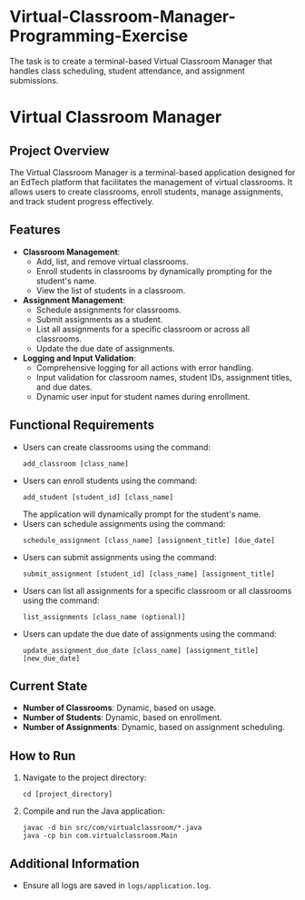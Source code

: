 # Virtual-Classroom-Manager-Programming-Exercise
The task is to create a terminal-based Virtual Classroom Manager that handles class scheduling, student attendance, and assignment submissions.

# Virtual Classroom Manager

## Project Overview
The Virtual Classroom Manager is a terminal-based application designed for an EdTech platform that facilitates the management of virtual classrooms. It allows users to create classrooms, enroll students, manage assignments, and track student progress effectively.

## Features
- **Classroom Management**: 
  - Add, list, and remove virtual classrooms.
  - Enroll students in classrooms by dynamically prompting for the student's name.
  - View the list of students in a classroom.
- **Assignment Management**: 
  - Schedule assignments for classrooms.
  - Submit assignments as a student.
  - List all assignments for a specific classroom or across all classrooms.
  - Update the due date of assignments.
- **Logging and Input Validation**: 
  - Comprehensive logging for all actions with error handling.
  - Input validation for classroom names, student IDs, assignment titles, and due dates.
  - Dynamic user input for student names during enrollment.

## Functional Requirements
- Users can create classrooms using the command: 
  ``` 
  add_classroom [class_name]
  ```
- Users can enroll students using the command: 
  ``` 
  add_student [student_id] [class_name]
  ```
  The application will dynamically prompt for the student's name.
- Users can schedule assignments using the command: 
  ``` 
  schedule_assignment [class_name] [assignment_title] [due_date]
  ```
- Users can submit assignments using the command: 
  ``` 
  submit_assignment [student_id] [class_name] [assignment_title]
  ```
- Users can list all assignments for a specific classroom or all classrooms using the command: 
  ``` 
  list_assignments [class_name (optional)]
  ```
- Users can update the due date of assignments using the command: 
  ``` 
  update_assignment_due_date [class_name] [assignment_title] [new_due_date]
  ```

## Current State
- **Number of Classrooms**: Dynamic, based on usage.
- **Number of Students**: Dynamic, based on enrollment.
- **Number of Assignments**: Dynamic, based on assignment scheduling.

## How to Run
1. Navigate to the project directory:
    ``` 
    cd [project_directory]
    ```
2. Compile and run the Java application:
    ``` 
    javac -d bin src/com/virtualclassroom/*.java
    java -cp bin com.virtualclassroom.Main
    ```

## Additional Information
- Ensure all logs are saved in `logs/application.log`.

